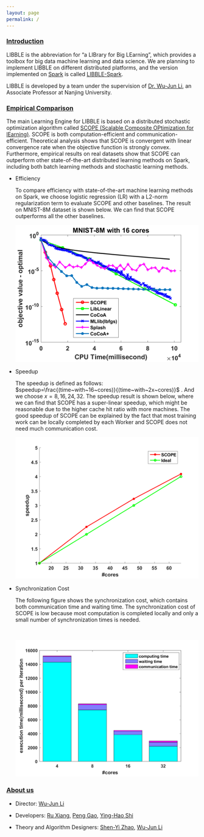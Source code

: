 ```yaml
---
layout: page
permalink: /
---
```


### [Introduction](#introduction)

LIBBLE is the abbreviation for “a LIBrary for Big LEarning”, which provides a toolbox for big data machine learning and data science. We are planning to implement LIBBLE on different distributed platforms, and the version implemented on [Spark](http://spark.apache.org/) is called [LIBBLE-Spark](libble-spark).

LIBBLE is developed by a team under the supervision of [Dr. Wu-Jun Li](http://cs.nju.edu.cn/lwj/), an Associate Professor at Nanjing University.

### [Empirical Comparison](#empirical-comparison)

The main Learning Engine for LIBBLE is based on a distributed stochastic optimization algorithm called [SCOPE (Scalable Composite OPtimization for lEarning)](http://arxiv.org/abs/1602.00133). SCOPE is both computation-efficient and communication-efficient. Theoretical analysis shows that SCOPE is convergent with linear convergence rate when the objective function is strongly convex. Furthermore, empirical results on real datasets show that SCOPE can outperform other state-of-the-art distributed learning methods on Spark, including both batch learning methods and stochastic learning methods.

* Efficiency

  To compare efficiency with state-of-the-art machine learning methods on Spark, we choose logistic regression (LR) with a L2-norm regularization term to evaluate SCOPE and other baselines. The result on MNIST-8M dataset is shown below. We can find that SCOPE outperforms all the other baselines.

  <div align="center">


  <img src="images/mnist.png" width="500px" text-align="center">

  </div>

* Speedup

  The speedup is defined as follows: $speedup=\frac{(time~with~16~cores)}{(time~with~2x~cores)}$ . And we choose $x=8,16,24,32$. The speedup result is shown below, where we can find that SCOPE has a super-linear speedup, which might be reasonable due to the higher cache hit ratio with more machines. The good speedup of SCOPE can be explained by the fact that most training work can be locally completed by each Worker and SCOPE does not need much communication cost.

  <div align="center">

  <img src="images/speedUp.png" width="500px">

  </div>

* Synchronization Cost

  The following figure shows the synchronization cost, which contains both communication time and waiting time. The synchronization cost of SCOPE is low because most computation is completed locally and only a small number of synchronization times is needed.

  <div align="center">

  ​

  <img src="images/time.png" width="500px">

  </div>


### [About us](#about-us)

* Director: [Wu-Jun Li](http://cs.nju.edu.cn/lwj/)  

* Developers: [Ru Xiang](http://lamda.nju.edu.cn/xiangr), [Peng Gao](http://lamda.nju.edu.cn/gaop), [Ying-Hao Shi](http://lamda.nju.edu.cn/shiyh)

* Theory and Algorithm Designers: [Shen-Yi Zhao](http://lamda.nju.edu.cn/zhaosy), [Wu-Jun Li](http://cs.nju.edu.cn/lwj/)     

  ​

